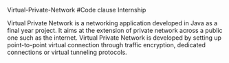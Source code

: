 Virtual-Private-Network  #Code clause Internship

Virtual Private Network is a networking application developed in Java as a final year project. It aims at the extension of private network across a public one such as the internet. Virtual Private Network is developed by setting up point-to-point virtual connection through traffic encryption, dedicated connections or virtual tunneling protocols.
